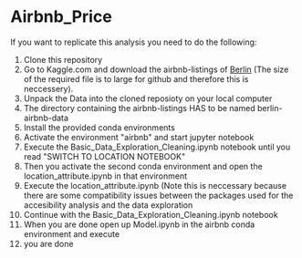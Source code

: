 # Airbnb_Price


If you want to replicate this analysis you need to do the following:
1. Clone this repository
2. Go to Kaggle.com and download the airbnb-listings of [Berlin](https://www.kaggle.com/brittabettendorf/berlin-airbnb-data) (The size of the required file is to large for github and therefore this is neccessery).
3. Unpack the Data into the cloned reposioty on your local computer
4. The directory containing the airbnb-listings HAS to be named berlin-airbnb-data
5. Install the provided conda environments
6. Activate the environment "airbnb" and start jupyter notebook
7. Execute the Basic_Data_Exploration_Cleaning.ipynb notebook until you read "SWITCH TO LOCATION NOTEBOOK"
8. Then you activate the second conda environment and open the location_attribute.ipynb in that environment
9. Execute the location_attribute.ipynb (Note this is neccessary because there are some compatibility issues between the packages used for the accesibility analysis and the data exploration
10. Continue with the Basic_Data_Exploration_Cleaning.ipynb notebook
11. When you are done open up Model.ipynb in the airbnb conda environment and execute
12. you are done
